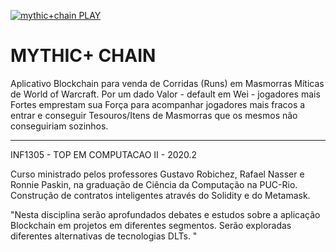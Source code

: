 [![mythic+chain PLAY](https://github.com/Ajnus/MYTHIC-_CHAIN_BLOCKCHAIN_INF1305/assets/8205907/7224d36d-0278-45b1-99b1-86418011f7d4)](https://www.youtube.com/watch?v=lEQssWorXtc)


# MYTHIC+ CHAIN

Aplicativo Blockchain para venda de Corridas (Runs) em Masmorras Míticas de World of Warcraft. Por um dado Valor - default em Wei - jogadores mais Fortes emprestam sua Força para acompanhar jogadores mais fracos a entrar e conseguir Tesouros/Itens de Masmorras que os mesmos não conseguiriam sozinhos.

---

 INF1305 - TOP EM COMPUTACAO II - 2020.2

Curso ministrado pelos professores Gustavo Robichez, Rafael Nasser e Ronnie Paskin, na graduação de Ciência da Computação na PUC-Rio.
Construção de contratos inteligentes através do Solidity e do Metamask.

"Nesta disciplina serão aprofundados debates e estudos sobre a aplicação Blockchain em projetos em diferentes segmentos. 
Serão exploradas diferentes alternativas de tecnologias DLTs. "
